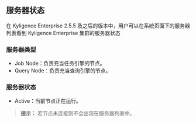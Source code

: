 
## 服务器状态 ##

在 Kyligence Enterprise 2.5.5 及之后的版本中，用户可以在系统页面下的服务器列表看到 Kyligence Enterprise 集群的服务器状态

### 服务器类型 ###

* Job Node：负责充当任务引擎的节点。
* Query Node：负责充当查询引擎的节点。

### 服务器状态 ###

* Active：当前节点正在运行。

> **提示：** 若节点未连接则不会出现在服务器列表中。